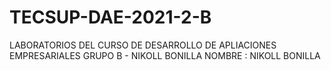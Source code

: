 # TECSUP-DAE-2021-2-B
LABORATORIOS DEL CURSO DE DESARROLLO DE APLIACIONES EMPRESARIALES GRUPO B - NIKOLL BONILLA 
NOMBRE : NIKOLL BONILLA